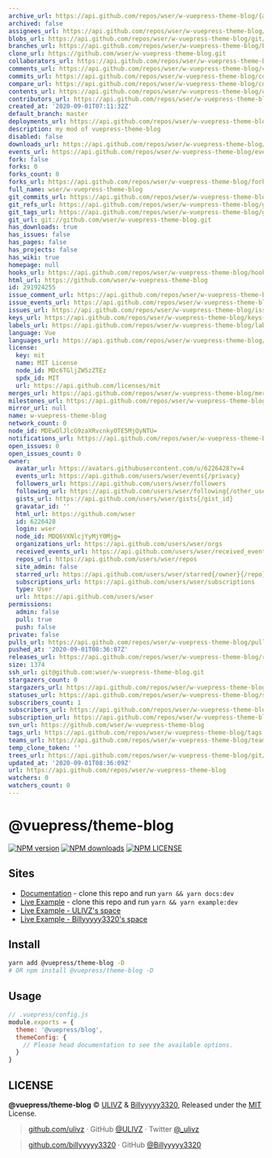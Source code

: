 ```yaml
---
archive_url: https://api.github.com/repos/wser/w-vuepress-theme-blog/{archive_format}{/ref}
archived: false
assignees_url: https://api.github.com/repos/wser/w-vuepress-theme-blog/assignees{/user}
blobs_url: https://api.github.com/repos/wser/w-vuepress-theme-blog/git/blobs{/sha}
branches_url: https://api.github.com/repos/wser/w-vuepress-theme-blog/branches{/branch}
clone_url: https://github.com/wser/w-vuepress-theme-blog.git
collaborators_url: https://api.github.com/repos/wser/w-vuepress-theme-blog/collaborators{/collaborator}
comments_url: https://api.github.com/repos/wser/w-vuepress-theme-blog/comments{/number}
commits_url: https://api.github.com/repos/wser/w-vuepress-theme-blog/commits{/sha}
compare_url: https://api.github.com/repos/wser/w-vuepress-theme-blog/compare/{base}...{head}
contents_url: https://api.github.com/repos/wser/w-vuepress-theme-blog/contents/{+path}
contributors_url: https://api.github.com/repos/wser/w-vuepress-theme-blog/contributors
created_at: '2020-09-01T07:11:32Z'
default_branch: master
deployments_url: https://api.github.com/repos/wser/w-vuepress-theme-blog/deployments
description: my mod of vuepress-theme-blog
disabled: false
downloads_url: https://api.github.com/repos/wser/w-vuepress-theme-blog/downloads
events_url: https://api.github.com/repos/wser/w-vuepress-theme-blog/events
fork: false
forks: 0
forks_count: 0
forks_url: https://api.github.com/repos/wser/w-vuepress-theme-blog/forks
full_name: wser/w-vuepress-theme-blog
git_commits_url: https://api.github.com/repos/wser/w-vuepress-theme-blog/git/commits{/sha}
git_refs_url: https://api.github.com/repos/wser/w-vuepress-theme-blog/git/refs{/sha}
git_tags_url: https://api.github.com/repos/wser/w-vuepress-theme-blog/git/tags{/sha}
git_url: git://github.com/wser/w-vuepress-theme-blog.git
has_downloads: true
has_issues: false
has_pages: false
has_projects: false
has_wiki: true
homepage: null
hooks_url: https://api.github.com/repos/wser/w-vuepress-theme-blog/hooks
html_url: https://github.com/wser/w-vuepress-theme-blog
id: 291924255
issue_comment_url: https://api.github.com/repos/wser/w-vuepress-theme-blog/issues/comments{/number}
issue_events_url: https://api.github.com/repos/wser/w-vuepress-theme-blog/issues/events{/number}
issues_url: https://api.github.com/repos/wser/w-vuepress-theme-blog/issues{/number}
keys_url: https://api.github.com/repos/wser/w-vuepress-theme-blog/keys{/key_id}
labels_url: https://api.github.com/repos/wser/w-vuepress-theme-blog/labels{/name}
language: Vue
languages_url: https://api.github.com/repos/wser/w-vuepress-theme-blog/languages
license:
  key: mit
  name: MIT License
  node_id: MDc6TGljZW5zZTEz
  spdx_id: MIT
  url: https://api.github.com/licenses/mit
merges_url: https://api.github.com/repos/wser/w-vuepress-theme-blog/merges
milestones_url: https://api.github.com/repos/wser/w-vuepress-theme-blog/milestones{/number}
mirror_url: null
name: w-vuepress-theme-blog
network_count: 0
node_id: MDEwOlJlcG9zaXRvcnkyOTE5MjQyNTU=
notifications_url: https://api.github.com/repos/wser/w-vuepress-theme-blog/notifications{?since,all,participating}
open_issues: 0
open_issues_count: 0
owner:
  avatar_url: https://avatars.githubusercontent.com/u/6226428?v=4
  events_url: https://api.github.com/users/wser/events{/privacy}
  followers_url: https://api.github.com/users/wser/followers
  following_url: https://api.github.com/users/wser/following{/other_user}
  gists_url: https://api.github.com/users/wser/gists{/gist_id}
  gravatar_id: ''
  html_url: https://github.com/wser
  id: 6226428
  login: wser
  node_id: MDQ6VXNlcjYyMjY0Mjg=
  organizations_url: https://api.github.com/users/wser/orgs
  received_events_url: https://api.github.com/users/wser/received_events
  repos_url: https://api.github.com/users/wser/repos
  site_admin: false
  starred_url: https://api.github.com/users/wser/starred{/owner}{/repo}
  subscriptions_url: https://api.github.com/users/wser/subscriptions
  type: User
  url: https://api.github.com/users/wser
permissions:
  admin: false
  pull: true
  push: false
private: false
pulls_url: https://api.github.com/repos/wser/w-vuepress-theme-blog/pulls{/number}
pushed_at: '2020-09-01T08:36:07Z'
releases_url: https://api.github.com/repos/wser/w-vuepress-theme-blog/releases{/id}
size: 1374
ssh_url: git@github.com:wser/w-vuepress-theme-blog.git
stargazers_count: 0
stargazers_url: https://api.github.com/repos/wser/w-vuepress-theme-blog/stargazers
statuses_url: https://api.github.com/repos/wser/w-vuepress-theme-blog/statuses/{sha}
subscribers_count: 1
subscribers_url: https://api.github.com/repos/wser/w-vuepress-theme-blog/subscribers
subscription_url: https://api.github.com/repos/wser/w-vuepress-theme-blog/subscription
svn_url: https://github.com/wser/w-vuepress-theme-blog
tags_url: https://api.github.com/repos/wser/w-vuepress-theme-blog/tags
teams_url: https://api.github.com/repos/wser/w-vuepress-theme-blog/teams
temp_clone_token: ''
trees_url: https://api.github.com/repos/wser/w-vuepress-theme-blog/git/trees{/sha}
updated_at: '2020-09-01T08:36:09Z'
url: https://api.github.com/repos/wser/w-vuepress-theme-blog
watchers: 0
watchers_count: 0
---
```


# @vuepress/theme-blog

[![NPM version](https://badgen.net/npm/v/@vuepress/theme-blog)](https://npmjs.com/package/@vuepress/theme-blog) [![NPM downloads](https://badgen.net/npm/dm/@vuepress/theme-blog)](https://npmjs.com/package/@vuepress/theme-blog)
[![NPM LICENSE](https://badgen.net/npm/license/@vuepress/theme-blog)](https://github.com/vuepressjs/vuepress-theme-blog/blob/master/LICENSE)
 
## Sites

- [Documentation](https://vuepress-theme-blog.ulivz.com) - clone this repo and run `yarn && yarn docs:dev`
- [Live Example](https://example.vuepress-theme-blog.ulivz.com/) - clone this repo and run `yarn && yarn example:dev`
- [Live Example - ULIVZ's space](https://ulivz.com/)
- [Live Example - Billyyyyy3320's space](https://billyyyyy3320.com/)



## Install

```bash
yarn add @vuepress/theme-blog -D
# OR npm install @vuepress/theme-blog -D
```


## Usage

```js
// .vuepress/config.js
module.exports = {
  theme: '@vuepress/blog',
  themeConfig: {
    // Please head documentation to see the available options.
  }
}
```

## LICENSE

**@vuepress/theme-blog** © [ULIVZ](https://github.com/ulivz) & [Billyyyyy3320](https://github.com/billyyyyy3320), Released under the [MIT](https://raw.githubusercontent.com/None/w-vuepress-theme-blog/master/LICENSE) License.<br>

> [github.com/ulivz](https://github.com/ulivz) · GitHub [@ULIVZ](https://github.com/ulivz) · Twitter [@_ulivz](https://twitter.com/_ulivz)

> [github.com/billyyyyy3320](https://github.com/billyyyyy3320) · GitHub [@Billyyyyy3320](https://github.com/billyyyyy3320) 
